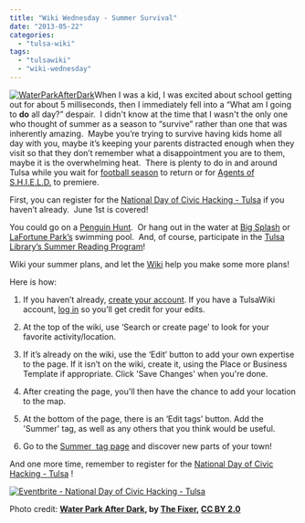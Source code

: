 ```yaml
---
title: "Wiki Wednesday - Summer Survival"
date: "2013-05-22"
categories: 
  - "tulsa-wiki"
tags: 
  - "tulsawiki"
  - "wiki-wednesday"
---
```


[![WaterParkAfterDark](http://codefortulsa.files.wordpress.com/2013/05/waterparkafterdark.jpg?w=300)](http://codefortulsa.files.wordpress.com/2013/05/waterparkafterdark.jpg)When I was a kid, I was excited about school getting out for about 5 milliseconds, then I immediately fell into a “What am I going to **do** all day?” despair.  I didn't know at the time that I wasn't the only one who thought of summer as a season to “survive” rather than one that was inherently amazing.  Maybe you’re trying to survive having kids home all day with you, maybe it’s keeping your parents distracted enough when they visit so that they don’t remember what a disappointment you are to them, maybe it is the overwhelming heat.  There is plenty to do in and around Tulsa while you wait for [football season](http://www.soonersports.com/sports/m-footbl/spec-rel/112012aaa.html) to return or for [Agents of S.H.I.E.L.D.](http://shieldtv.net/) to premiere.

First, you can register for the [National Day of Civic Hacking - Tulsa](http://ndochtulsa.eventbrite.com/) if you haven’t already.  June 1st is covered!

You could go on a [Penguin Hunt](http://codefortulsa.org/2013/05/15/ww-penguin-hunt/).  Or hang out in the water at [Big Splash](http://www.tulsawiki.org/Big_Splash) or [LaFortune Park’s](http://www.tulsawiki.org/LaFortune_Park) swimming pool.  And, of course, participate in the [Tulsa Library’s Summer Reading Program](http://kids.tulsalibrary.org/whatshappening/events/10_summer-reading.php)!

Wiki your summer plans, and let the [Wiki](http://www.tulsawiki.org/) help you make some more plans!

Here is how:

1. If you haven’t already, [create your account](http://www.tulsawiki.org/Users/register/). If you have a TulsaWiki account, [log in](http://www.tulsawiki.org/Users/login/) so you’ll get credit for your edits.
    
2. At the top of the wiki, use ‘Search or create page’ to look for your favorite activity/location.
    
3. If it’s already on the wiki, use the ‘Edit’ button to add your own expertise to the page. If it isn’t on the wiki, create it, using the Place or Business Template if appropriate. Click 'Save Changes' when you're done.
    
4. After creating the page, you'll then have the chance to add your location to the map.
    
5. At the bottom of the page, there is an ‘Edit tags’ button. Add the 'Summer' tag, as well as any others that you think would be useful.
    
6. Go to the [Summer  tag page](http://www.tulsawiki.org/tags/summer) and discover new parts of your town!
    

And one more time, remember to register for the [National Day of Civic Hacking - Tulsa](http://ndochtulsa.eventbrite.com/) !

[![Eventbrite - National Day of Civic Hacking - Tulsa](http://www.eventbrite.com/custombutton?eid=5860692489)](http://www.eventbrite.com/event/5860692489?ref=ebtnebregn)

Photo credit: **[Water Park After Dark](http://www.flickr.com/photos/fixersphotos/7842830410/ "Water Park After Dark"), by [The Fixer](http://www.flickr.com/photos/fixersphotos/ "The Fixer"), [CC BY 2.0](http://creativecommons.org/licenses/by/2.0/deed.en)**
